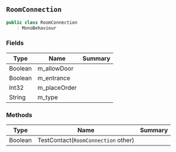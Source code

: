 ## `RoomConnection`

```csharp
public class RoomConnection
    : MonoBehaviour

```

### Fields

| Type | Name | Summary | 
| --- | --- | --- | 
| Boolean | m_allowDoor |  | 
| Boolean | m_entrance |  | 
| Int32 | m_placeOrder |  | 
| String | m_type |  | 


### Methods

| Type | Name | Summary | 
| --- | --- | --- | 
| Boolean | TestContact(`RoomConnection` other) |  | 


